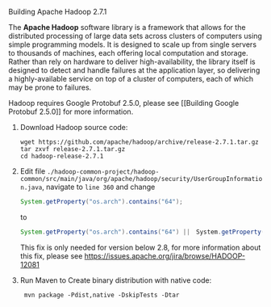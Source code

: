 Building Apache Hadoop 2.7.1

The **Apache Hadoop** software library is a framework that allows for the distributed processing of large data sets across clusters of computers using simple programming models. It is designed to scale up from single servers to thousands of machines, each offering local computation and storage. Rather than rely on hardware to deliver high-availability, the library itself is designed to detect and handle failures at the application layer, so delivering a highly-available service on top of a cluster of computers, each of which may be prone to failures.

Hadoop requires Google Protobuf 2.5.0, please see [[Building Google Protobuf 2.5.0]] for more information.

1. Download Hadoop source code:

    ```shell
    wget https://github.com/apache/hadoop/archive/release-2.7.1.tar.gz
    tar zxvf release-2.7.1.tar.gz
    cd hadoop-release-2.7.1
    ```

2. Edit file `./hadoop-common-project/hadoop-common/src/main/java/org/apache/hadoop/security/UserGroupInformation.java`, navigate to `line 360` and change

    ```java
    System.getProperty("os.arch").contains("64");
    ```

    to

    ```java
    System.getProperty("os.arch").contains("64") ||　System.getProperty("os.arch").contains("s390x");
    ```
    
    This fix is only needed for version below 2.8, for more information about this fix, please see https://issues.apache.org/jira/browse/HADOOP-12081

3. Run Maven to Create binary distribution with native code:

        mvn package -Pdist,native -DskipTests -Dtar

